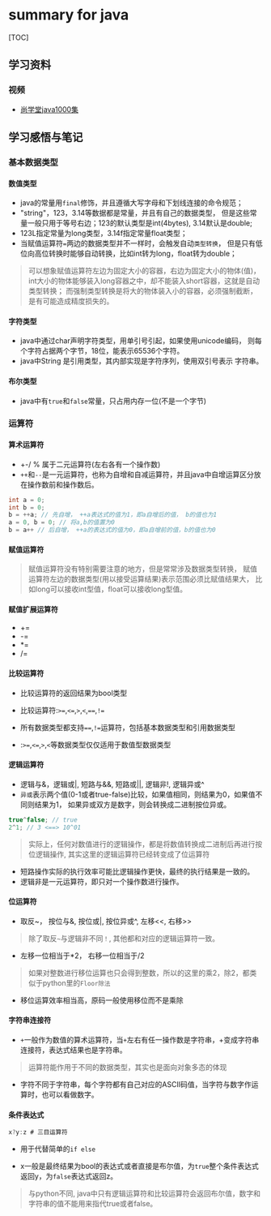 # summary for java

[TOC]




## 学习资料

### 视频
- [尚学堂java1000集](https://www.bilibili.com/video/av59676843?from=search&seid=621325440879512395)


## 学习感悟与笔记

### 基本数据类型

#### 数值类型

* java的常量用`final`修饰，并且遵循大写字母和下划线连接的命令规范；
* "string"，123，3.14等数据都是常量，并且有自己的数据类型，
但是这些常量一般只用于等号右边；123的默认类型是int(4bytes),
3.14默认是double;
* 123L指定常量为long类型，3.14f指定常量float类型；
* 当赋值运算符`=`两边的数据类型并不一样时，会触发自动`类型转换`，
但是只有低位向高位转换时能够自动转换，比如int转为long，float转为double；
> 可以想象赋值运算符左边为固定大小的容器，右边为固定大小的物体(值)，
int大小的物体能够装入long容器之中，却不能装入short容器，这就是自动类型转换；
而强制类型转换是将大的物体装入小的容器，必须强制截断，是有可能造成精度损失的。

#### 字符类型
* java中通过char声明字符类型，用单引号引起，如果使用unicode编码，
则每个字符占据两个字节，18位，能表示65536个字符。
* java中String 是引用类型，其内部实现是字符序列，使用双引号表示
字符串。


#### 布尔类型
* java中有`true`和`false`常量，只占用内存一位(不是一个字节)

### 运算符

#### 算术运算符

* +-/ % 属于二元运算符(左右各有一个操作数)
* `++`和`--`是一元运算符，也称为自增和自减运算符，并且java中自增运算区分放在操作数前和操作数后。

```java
int a = 0;
int b = 0;
b = ++a; // 先自增， ++a表达式的值为1，即a自增后的值， b的值也为1
a = 0, b = 0; // 将a,b的值置为0
b = a++ // 后自增， ++a的表达式的值为0，即a自增前的值，b的值也为0
```

#### 赋值运算符
> 赋值运算符没有特别需要注意的地方，但是常常涉及数据类型转换，
赋值运算符左边的数据类型(用以接受运算结果)表示范围必须比赋值结果大，
比如long可以接收int型值，float可以接收long型值。

#### 赋值扩展运算符

* +=
* -=
* *=
* /=

#### 比较运算符

* 比较运算符的返回结果为bool类型
* 比较运算符:`>=`,`<=`,`>`,`<`,`==`,`!=`

* 所有数据类型都支持`==`,`!=`运算符，包括基本数据类型和引用数据类型
* :`>=`,`<=`,`>`,`<`等数据类型仅仅适用于数值型数据类型

#### 逻辑运算符

* 逻辑与&，逻辑或|, 短路与&&, 短路或||, 逻辑非!, 逻辑异或^
* `异或`表示两个值(0-1或者true-false)比较，如果值相同，则结果为0，如果值不同则结果为1， 如果异或双方是数字，则会转换成二进制按位异或。

```java
true^false; // true
2^1; // 3 <==> 10^01
```

> 实际上，任何对数值进行的逻辑操作，都是将数值转换成二进制后再进行按位逻辑操作, 其实这里的逻辑运算符已经转变成了位运算符

* 短路操作实际的执行效率可能比逻辑操作更快，最终的执行结果是一致的。
* 逻辑非是一元运算符，即只对一个操作数进行操作。

#### 位运算符

* 取反~， 按位与&, 按位或|, 按位异或^,  左移<<, 右移>>

> 除了取反`~`与逻辑非不同`！`, 其他都和对应的逻辑运算符一致。

* 左移一位相当于*2， 右移一位相当于/2

> 如果对整数进行移位运算也只会得到整数，所以的这里的乘2，除2，都类似于python里的`Floor除法`

* 移位运算效率相当高，原码一般使用移位而不是乘除

#### 字符串连接符

* `+`一般作为数值的算术运算符，当`+`左右有任一操作数是字符串，+变成字符串连接符，表达式结果也是字符串。

> 运算符能作用于不同的数据类型，其实也是面向对象多态的体现

* 字符不同于字符串，每个字符都有自己对应的ASCII码值，当字符与数字作运算时，也可以看做数字。

#### 条件表达式

```java
x?y:z # 三目运算符
```

* 用于代替简单的`if else`

* x一般是最终结果为bool的表达式或者直接是布尔值，为`true`整个条件表达式返回y，为`false`表达式返回z。

> 与python不同, java中只有逻辑运算符和比较运算符会返回布尔值，数字和字符串的值不能用来指代true或者false。

